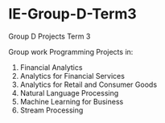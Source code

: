 # IE-Group-D-Term3
Group D Projects Term 3


Group work Programming Projects in:

1. Financial Analytics
2. Analytics for Financial Services
3. Analytics for Retail and Consumer Goods
4. Natural Language Processing
5. Machine Learning for Business
6. Stream Processing
